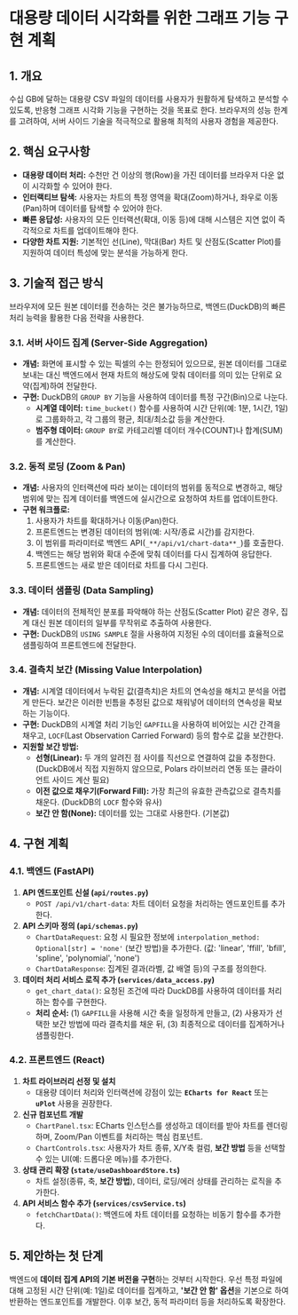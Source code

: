 # 대용량 데이터 시각화를 위한 그래프 기능 구현 계획

## 1. 개요

수십 GB에 달하는 대용량 CSV 파일의 데이터를 사용자가 원활하게 탐색하고 분석할 수 있도록, 반응형 그래프 시각화 기능을 구현하는 것을 목표로 한다. 브라우저의 성능 한계를 고려하여, 서버 사이드 기술을 적극적으로 활용해 최적의 사용자 경험을 제공한다.

## 2. 핵심 요구사항

- **대용량 데이터 처리:** 수천만 건 이상의 행(Row)을 가진 데이터를 브라우저 다운 없이 시각화할 수 있어야 한다.
- **인터랙티브 탐색:** 사용자는 차트의 특정 영역을 확대(Zoom)하거나, 좌우로 이동(Pan)하며 데이터를 탐색할 수 있어야 한다.
- **빠른 응답성:** 사용자의 모든 인터랙션(확대, 이동 등)에 대해 시스템은 지연 없이 즉각적으로 차트를 업데이트해야 한다.
- **다양한 차트 지원:** 기본적인 선(Line), 막대(Bar) 차트 및 산점도(Scatter Plot)를 지원하여 데이터 특성에 맞는 분석을 가능하게 한다.

## 3. 기술적 접근 방식

브라우저에 모든 원본 데이터를 전송하는 것은 불가능하므로, 백엔드(DuckDB)의 빠른 처리 능력을 활용한 다음 전략을 사용한다.

### 3.1. 서버 사이드 집계 (Server-Side Aggregation)

- **개념:** 화면에 표시할 수 있는 픽셀의 수는 한정되어 있으므로, 원본 데이터를 그대로 보내는 대신 백엔드에서 현재 차트의 해상도에 맞춰 데이터를 의미 있는 단위로 요약(집계)하여 전달한다.
- **구현:** DuckDB의 `GROUP BY` 기능을 사용하여 데이터를 특정 구간(Bin)으로 나눈다.
  - **시계열 데이터:** `time_bucket()` 함수를 사용하여 시간 단위(예: 1분, 1시간, 1일)로 그룹화하고, 각 그룹의 평균, 최대/최소값 등을 계산한다.
  - **범주형 데이터:** `GROUP BY`로 카테고리별 데이터 개수(COUNT)나 합계(SUM)를 계산한다.

### 3.2. 동적 로딩 (Zoom & Pan)

- **개념:** 사용자의 인터랙션에 따라 보이는 데이터의 범위를 동적으로 변경하고, 해당 범위에 맞는 집계 데이터를 백엔드에 실시간으로 요청하여 차트를 업데이트한다.
- **구현 워크플로:**
  1. 사용자가 차트를 확대하거나 이동(Pan)한다.
  2. 프론트엔드는 변경된 데이터의 범위(예: 시작/종료 시간)를 감지한다.
  3. 이 범위를 파라미터로 백엔드 API(`_**/api/v1/chart-data**_`)를 호출한다.
  4. 백엔드는 해당 범위와 확대 수준에 맞춰 데이터를 다시 집계하여 응답한다.
  5. 프론트엔드는 새로 받은 데이터로 차트를 다시 그린다.

### 3.3. 데이터 샘플링 (Data Sampling)

- **개념:** 데이터의 전체적인 분포를 파악해야 하는 산점도(Scatter Plot) 같은 경우, 집계 대신 원본 데이터의 일부를 무작위로 추출하여 사용한다.
- **구현:** DuckDB의 `USING SAMPLE` 절을 사용하여 지정된 수의 데이터를 효율적으로 샘플링하여 프론트엔드에 전달한다.

### 3.4. 결측치 보간 (Missing Value Interpolation)

- **개념:** 시계열 데이터에서 누락된 값(결측치)은 차트의 연속성을 해치고 분석을 어렵게 만든다. 보간은 이러한 빈틈을 추정된 값으로 채워넣어 데이터의 연속성을 확보하는 기능이다.
- **구현:** DuckDB의 시계열 처리 기능인 `GAPFILL`을 사용하여 비어있는 시간 간격을 채우고, `LOCF`(Last Observation Carried Forward) 등의 함수로 값을 보간한다.
- **지원할 보간 방법:**
  - **선형(Linear):** 두 개의 알려진 점 사이를 직선으로 연결하여 값을 추정한다. (DuckDB에서 직접 지원하지 않으므로, Polars 라이브러리 연동 또는 클라이언트 사이드 계산 필요)
  - **이전 값으로 채우기(Forward Fill):** 가장 최근의 유효한 관측값으로 결측치를 채운다. (DuckDB의 `LOCF` 함수와 유사)
  - **보간 안 함(None):** 데이터를 있는 그대로 사용한다. (기본값)

## 4. 구현 계획

### 4.1. 백엔드 (FastAPI)

1.  **API 엔드포인트 신설 (`api/routes.py`)**
    - `POST /api/v1/chart-data`: 차트 데이터 요청을 처리하는 엔드포인트를 추가한다.
2.  **API 스키마 정의 (`api/schemas.py`)**
    - `ChartDataRequest`: 요청 시 필요한 정보에 `interpolation_method: Optional[str] = 'none'` (보간 방법)을 추가한다. (값: 'linear', 'ffill', 'bfill', 'spline', 'polynomial', 'none')
    - `ChartDataResponse`: 집계된 결과(라벨, 값 배열 등)의 구조를 정의한다.
3.  **데이터 처리 서비스 로직 추가 (`services/data_access.py`)**
    - `get_chart_data()`: 요청된 조건에 따라 DuckDB를 사용하여 데이터를 처리하는 함수를 구현한다.
    - **처리 순서:** (1) `GAPFILL`을 사용해 시간 축을 일정하게 만들고, (2) 사용자가 선택한 보간 방법에 따라 결측치를 채운 뒤, (3) 최종적으로 데이터를 집계하거나 샘플링한다.

### 4.2. 프론트엔드 (React)

1.  **차트 라이브러리 선정 및 설치**
    - 대용량 데이터 처리와 인터랙션에 강점이 있는 **`ECharts for React`** 또는 **`uPlot`** 사용을 권장한다.
2.  **신규 컴포넌트 개발**
    - `ChartPanel.tsx`: ECharts 인스턴스를 생성하고 데이터를 받아 차트를 렌더링하며, Zoom/Pan 이벤트를 처리하는 핵심 컴포넌트.
    - `ChartControls.tsx`: 사용자가 차트 종류, X/Y축 컬럼, **보간 방법** 등을 선택할 수 있는 UI(예: 드롭다운 메뉴)를 추가한다.
3.  **상태 관리 확장 (`state/useDashboardStore.ts`)**
    - 차트 설정(종류, 축, **보간 방법**), 데이터, 로딩/에러 상태를 관리하는 로직을 추가한다.
4.  **API 서비스 함수 추가 (`services/csvService.ts`)**
    - `fetchChartData()`: 백엔드에 차트 데이터를 요청하는 비동기 함수를 추가한다.

## 5. 제안하는 첫 단계

백엔드에 **데이터 집계 API의 기본 버전을 구현**하는 것부터 시작한다. 우선 특정 파일에 대해 고정된 시간 단위(예: 1일)로 데이터를 집계하고, **'보간 안 함' 옵션**을 기본으로 하여 반환하는 엔드포인트를 개발한다. 이후 보간, 동적 파라미터 등을 처리하도록 확장한다.
